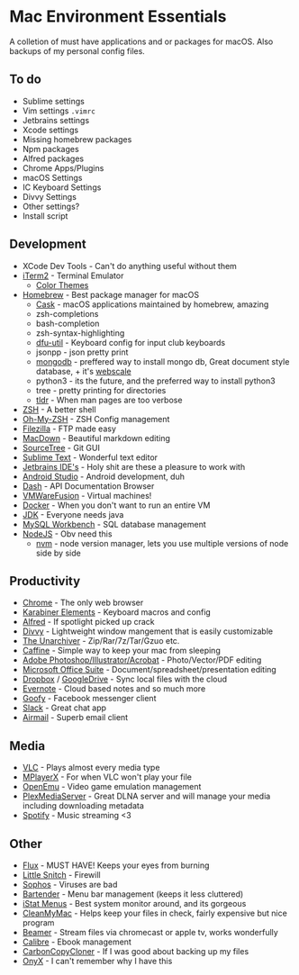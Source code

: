 # Mac Environment Essentials

A colletion of must have applications and or packages for macOS. Also backups of my personal config files.

## To do

* Sublime settings
* Vim settings `.vimrc`
* Jetbrains settings
* Xcode settings
* Missing homebrew packages
* Npm packages
* Alfred packages
* Chrome Apps/Plugins
* macOS Settings
* IC Keyboard Settings
* Divvy Settings
* Other settings?
* Install script


## Development

* XCode Dev Tools - Can't do anything useful without them
* [iTerm2](https://www.iterm2.com/) - Terminal Emulator
	* [Color Themes](https://github.com/mbadolato/iTerm2-Color-Schemes)
* [Homebrew](https://brew.sh/) - Best package manager for macOS
	* [Cask](https://caskroom.github.io/) - macOS applications maintained by homebrew, amazing
	* zsh-completions
	* bash-completion
	* zsh-syntax-highlighting
	* [dfu-util]() - Keyboard config for input club keyboards
	* jsonpp - json pretty print
	* [mongodb](https://www.mongodb.com/) - preffered way to install mongo db, Great document style database, + it's [webscale](https://www.youtube.com/watch?v=b2F-DItXtZs)
	* python3 - its the future, and the preferred way to install python3
	* tree - pretty printing for directories
	* [tldr](https://github.com/tldr-pages/tldr) - When man pages are too verbose
* [ZSH](https://github.com/robbyrussell/oh-my-zsh/wiki/Installing-ZSH) - A better shell
* [Oh-My-ZSH](https://github.com/robbyrussell/oh-my-zsh) - ZSH Config management
* [Filezilla](https://filezilla-project.org/) - FTP made easy
* [MacDown](https://macdown.uranusjr.com/) - Beautiful markdown editing
* [SourceTree](https://www.sourcetreeapp.com/) - Git GUI
* [Sublime Text](https://www.sublimetext.com/) - Wonderful text editor
* [Jetbrains IDE's](https://www.jetbrains.com/) - Holy shit are these a pleasure to work with
* [Android Studio]() - Android development, duh
* [Dash](https://kapeli.com/dash) - API Documentation Browser
* [VMWareFusion](https://www.vmware.com/products/fusion.html) - Virtual machines!
* [Docker](https://www.docker.com/) - When you don't want to run an entire VM
* [JDK](http://www.oracle.com/technetwork/java/javase/downloads/index.html) - Everyone needs java
* [MySQL Workbench](https://www.mysql.com/products/workbench/) - SQL database management
* [NodeJS](https://nodejs.org/en/) - Obv need this
	- [nvm](https://github.com/creationix/nvm) - node version manager, lets you use multiple versions of node side by side


## Productivity

* [Chrome](https://www.google.com/chrome/browser/desktop/index.html) - The only web browser
* [Karabiner Elements](https://github.com/tekezo/Karabiner-Elements) - Keyboard macros and config
* [Alfred](https://www.alfredapp.com/) - If spotlight picked up crack
* [Divvy](http://mizage.com/divvy/) - Lightweight window mangement that is easily customizable
* [The Unarchiver](https://theunarchiver.com/) - Zip/Rar/7z/Tar/Gzuo etc.
* [Caffine](http://lightheadsw.com/caffeine/) - Simple way to keep your mac from sleeping
* [Adobe Photoshop/Illustrator/Acrobat](http://www.adobe.com/) - Photo/Vector/PDF editing
* [Microsoft Office Suite](https://www.office.com/) - Document/spreadsheet/presentation editing
* [Dropbox](https://www.dropbox.com/install) / [GoogleDrive](https://www.google.com/drive/download/) - Sync local files with the cloud
* [Evernote](https://evernote.com/) - Cloud based notes and so much more
* [Goofy](http://www.goofyapp.com/) - Facebook messenger client
* [Slack](https://slack.com/) - Great chat app
* [Airmail](http://airmailapp.com/) - Superb email client

## Media

* [VLC](https://www.videolan.org/vlc/index.html) - Plays almost every media type
* [MPlayerX](http://mplayerx.org/) - For when VLC won't play your file
* [OpenEmu](http://openemu.org/) - Video game emulation management
* [PlexMediaServer](https://www.plex.tv/) - Great DLNA  server and will manage your media including downloading metadata
* [Spotify](https://www.spotify.com/us/) - Music streaming <3

## Other

* [Flux](https://justgetflux.com/) - MUST HAVE! Keeps your eyes from burning
* [Little Snitch](https://www.obdev.at/products/littlesnitch/index.html) - Firewill
* [Sophos](https://www.sophos.com/en-us.aspx) - Viruses are bad
* [Bartender](https://nmac.to/bartender/) - Menu bar management (keeps it less cluttered)
* [iStat Menus](https://bjango.com/mac/istatmenus/) - Best system monitor around, and its gorgeous
* [CleanMyMac](https://macpaw.com/cleanmymac) - Helps keep your files in check, fairly expensive but nice program
* [Beamer](https://beamer-app.com/) - Stream files via chromecast or apple tv, works wonderfully
* [Calibre](https://calibre-ebook.com/download) - Ebook management
* [CarbonCopyCloner](https://bombich.com/) - If I was good about backing up my files
* [OnyX](https://www.titanium-software.fr/en/onyx.html) - I can't remember why I have this
